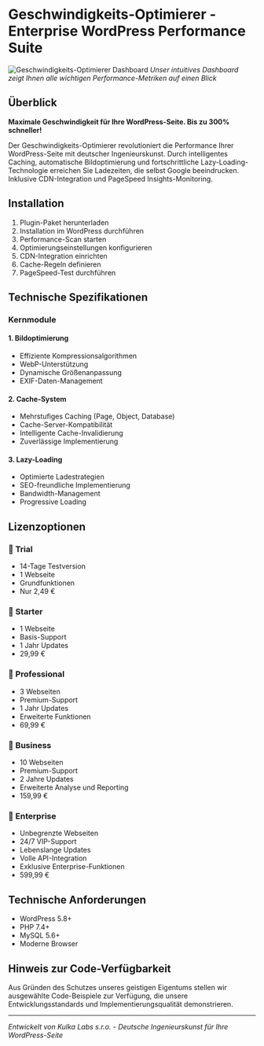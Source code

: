 # Geschwindigkeits-Optimierer - Enterprise WordPress Performance Suite

![Geschwindigkeits-Optimierer Dashboard](wp1.png)
*Unser intuitives Dashboard zeigt Ihnen alle wichtigen Performance-Metriken auf einen Blick*

## Überblick
**Maximale Geschwindigkeit für Ihre WordPress-Seite. Bis zu 300% schneller!**

Der Geschwindigkeits-Optimierer revolutioniert die Performance Ihrer WordPress-Seite mit deutscher Ingenieurskunst. Durch intelligentes Caching, automatische Bildoptimierung und fortschrittliche Lazy-Loading-Technologie erreichen Sie Ladezeiten, die selbst Google beeindrucken. Inklusive CDN-Integration und PageSpeed Insights-Monitoring.

## Installation
1. Plugin-Paket herunterladen
2. Installation im WordPress durchführen
3. Performance-Scan starten
4. Optimierungseinstellungen konfigurieren
5. CDN-Integration einrichten
6. Cache-Regeln definieren
7. PageSpeed-Test durchführen

## Technische Spezifikationen

### Kernmodule

#### 1. Bildoptimierung
- Effiziente Kompressionsalgorithmen
- WebP-Unterstützung
- Dynamische Größenanpassung
- EXIF-Daten-Management

#### 2. Cache-System
- Mehrstufiges Caching (Page, Object, Database)
- Cache-Server-Kompatibilität
- Intelligente Cache-Invalidierung
- Zuverlässige Implementierung

#### 3. Lazy-Loading
- Optimierte Ladestrategien
- SEO-freundliche Implementierung
- Bandwidth-Management
- Progressive Loading

## Lizenzoptionen

### 🎯 Trial
- 14-Tage Testversion
- 1 Webseite
- Grundfunktionen
- Nur 2,49 €

### 🚀 Starter
- 1 Webseite
- Basis-Support
- 1 Jahr Updates
- 29,99 €

### 💼 Professional
- 3 Webseiten
- Premium-Support
- 1 Jahr Updates
- Erweiterte Funktionen
- 69,99 €

### 🏢 Business
- 10 Webseiten
- Premium-Support
- 2 Jahre Updates
- Erweiterte Analyse und Reporting
- 159,99 €

### 🌟 Enterprise
- Unbegrenzte Webseiten
- 24/7 VIP-Support
- Lebenslange Updates
- Volle API-Integration
- Exklusive Enterprise-Funktionen
- 599,99 €


## Technische Anforderungen
- WordPress 5.8+
- PHP 7.4+
- MySQL 5.6+
- Moderne Browser

## Hinweis zur Code-Verfügbarkeit
Aus Gründen des Schutzes unseres geistigen Eigentums stellen wir ausgewählte Code-Beispiele zur Verfügung, die unsere Entwicklungsstandards und Implementierungsqualität demonstrieren.

---
*Entwickelt von Kulka Labs s.r.o. - Deutsche Ingenieurskunst für Ihre WordPress-Seite* 